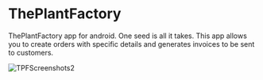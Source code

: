 # ThePlantFactory
ThePlantFactory app for android. One seed is all it takes. This app allows you to create orders with specific details and generates invoices to be sent to customers.


![TPFScreenshots2](https://user-images.githubusercontent.com/56107325/219818806-4c0a301a-0951-4fc6-ab70-8f136bee9dc0.png)
